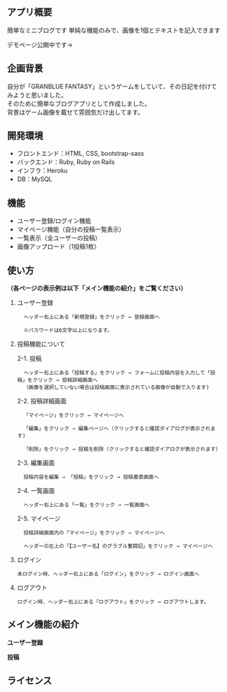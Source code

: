 ## アプリ概要
簡単なミニブログです
単純な機能のみで、画像を1個とテキストを記入できます

デモページ公開中です→

## 企画背景
自分が「GRANBLUE FANTASY」というゲームをしていて、その日記を付けてみようと思いました。  
そのために簡単なブログアプリとして作成しました。  
背景はゲーム画像を載せて雰囲気だけ出してます。

## 開発環境
- フロントエンド：HTML, CSS, bootstrap-sass  
- バックエンド：Ruby, Ruby on Rails  
- インフラ：Heroku  
- DB：MySQL  

## 機能
- ユーザー登録/ログイン機能  
- マイページ機能（自分の投稿一覧表示）  
- 一覧表示（全ユーザーの投稿）  
- 画像アップロード（1投稿1枚）  

## 使い方
**（各ページの表示例は以下「メイン機能の紹介」をご覧ください）**
    
 1. ユーザー登録  
   
          ヘッダー右上にある「新規登録」をクリック → 登録画面へ  
  
          ※パスワードは6文字以上になります。  
  
 1. 投稿機能について
  
      2-1. 投稿  
  
          ヘッダー右上にある「投稿する」をクリック → フォームに投稿内容を入力して「投稿」をクリック → 投稿詳細画面へ  
          （画像を選択していない場合は投稿画面に表示されている画像が自動で入ります)  
  
      2-2. 投稿詳細画面  
  
          「マイページ」をクリック → マイページへ  

          「編集」をクリック → 編集ページへ（クリックすると確認ダイアログが表示されます)  

          「削除」をクリック → 投稿を削除（クリックすると確認ダイアログが表示されます）  
  
      2-3. 編集画面  
    
          投稿内容を編集 → 「投稿」をクリック → 投稿書斎画面へ  
  
      2-4. 一覧画面  
  
          ヘッダー右上にある「一覧」をクリック → 一覧画面へ  
  
      2-5. マイページ  
  
          投稿詳細画面内の「マイページ」をクリック → マイページへ  

          ヘッダーの左上の「【ユーザー名】のグラブル奮闘記」をクリック → マイページへ  
  
 1. ログイン  
  
        未ログイン時、ヘッダー右上にある「ログイン」をクリック → ログイン画面へ  
  
 1. ログアウト
  
        ログイン時、ヘッダー右上にある「ログアウト」をクリック → ログアウトします。  
  
## メイン機能の紹介
**ユーザー登録**

**投稿**


## ライセンス



<!-- # README

This README would normally document whatever steps are necessary to get the
application up and running.

Things you may want to cover:

* Ruby version

* System dependencies

* Configuration

* Database creation

* Database initialization

* How to run the test suite

* Services (job queues, cache servers, search engines, etc.)

* Deployment instructions

* ... -->
